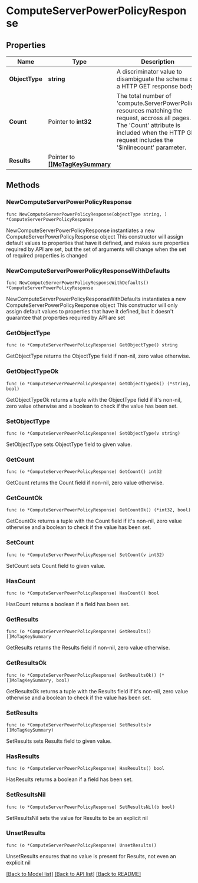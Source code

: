 # ComputeServerPowerPolicyResponse

## Properties

Name | Type | Description | Notes
------------ | ------------- | ------------- | -------------
**ObjectType** | **string** | A discriminator value to disambiguate the schema of a HTTP GET response body. | 
**Count** | Pointer to **int32** | The total number of &#39;compute.ServerPowerPolicy&#39; resources matching the request, accross all pages. The &#39;Count&#39; attribute is included when the HTTP GET request includes the &#39;$inlinecount&#39; parameter. | [optional] 
**Results** | Pointer to [**[]MoTagKeySummary**](MoTagKeySummary.md) |  | [optional] 

## Methods

### NewComputeServerPowerPolicyResponse

`func NewComputeServerPowerPolicyResponse(objectType string, ) *ComputeServerPowerPolicyResponse`

NewComputeServerPowerPolicyResponse instantiates a new ComputeServerPowerPolicyResponse object
This constructor will assign default values to properties that have it defined,
and makes sure properties required by API are set, but the set of arguments
will change when the set of required properties is changed

### NewComputeServerPowerPolicyResponseWithDefaults

`func NewComputeServerPowerPolicyResponseWithDefaults() *ComputeServerPowerPolicyResponse`

NewComputeServerPowerPolicyResponseWithDefaults instantiates a new ComputeServerPowerPolicyResponse object
This constructor will only assign default values to properties that have it defined,
but it doesn't guarantee that properties required by API are set

### GetObjectType

`func (o *ComputeServerPowerPolicyResponse) GetObjectType() string`

GetObjectType returns the ObjectType field if non-nil, zero value otherwise.

### GetObjectTypeOk

`func (o *ComputeServerPowerPolicyResponse) GetObjectTypeOk() (*string, bool)`

GetObjectTypeOk returns a tuple with the ObjectType field if it's non-nil, zero value otherwise
and a boolean to check if the value has been set.

### SetObjectType

`func (o *ComputeServerPowerPolicyResponse) SetObjectType(v string)`

SetObjectType sets ObjectType field to given value.


### GetCount

`func (o *ComputeServerPowerPolicyResponse) GetCount() int32`

GetCount returns the Count field if non-nil, zero value otherwise.

### GetCountOk

`func (o *ComputeServerPowerPolicyResponse) GetCountOk() (*int32, bool)`

GetCountOk returns a tuple with the Count field if it's non-nil, zero value otherwise
and a boolean to check if the value has been set.

### SetCount

`func (o *ComputeServerPowerPolicyResponse) SetCount(v int32)`

SetCount sets Count field to given value.

### HasCount

`func (o *ComputeServerPowerPolicyResponse) HasCount() bool`

HasCount returns a boolean if a field has been set.

### GetResults

`func (o *ComputeServerPowerPolicyResponse) GetResults() []MoTagKeySummary`

GetResults returns the Results field if non-nil, zero value otherwise.

### GetResultsOk

`func (o *ComputeServerPowerPolicyResponse) GetResultsOk() (*[]MoTagKeySummary, bool)`

GetResultsOk returns a tuple with the Results field if it's non-nil, zero value otherwise
and a boolean to check if the value has been set.

### SetResults

`func (o *ComputeServerPowerPolicyResponse) SetResults(v []MoTagKeySummary)`

SetResults sets Results field to given value.

### HasResults

`func (o *ComputeServerPowerPolicyResponse) HasResults() bool`

HasResults returns a boolean if a field has been set.

### SetResultsNil

`func (o *ComputeServerPowerPolicyResponse) SetResultsNil(b bool)`

 SetResultsNil sets the value for Results to be an explicit nil

### UnsetResults
`func (o *ComputeServerPowerPolicyResponse) UnsetResults()`

UnsetResults ensures that no value is present for Results, not even an explicit nil

[[Back to Model list]](../README.md#documentation-for-models) [[Back to API list]](../README.md#documentation-for-api-endpoints) [[Back to README]](../README.md)



